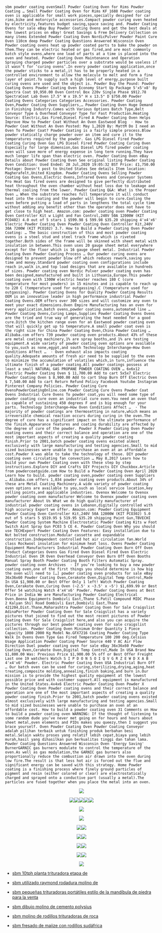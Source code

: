 
```
sbm powder coating ovenSmall Powder Coating Oven for Rims Powder Coating … Small Powder Coating Oven for Rims KF 1688 Powder coating oven is applicable for small work pieces,specially designed for car rims,bike and motorcycle accessories.Compact powder curing oven heated by electricity,features budget saving,space saving and. Powder Coating Ovens for sale eBay Buy Powder Coating Ovens and get the best deals at the lowest prices on eBay! Great Savings & Free Delivery Collection on many items Extended Powder Coating Oven NordicPulver Powder Paint Cure Oven 110cm deep Powder Coating Questions Answered Wisconsin Oven Powder coating ovens heat up powder coated parts to bake the powder on them.They can be electric heated or gas fired,and are most commonly batch style ovens,where one load of parts at a time is placed into the oven and heated. Powder Coating Oven Maintenance and Operation Spraying charged powder particles over a substrate would be useless if it wasn’t for ‘curing ovens’.In every powder coating application,once the powder sticks to a metal,it has to be properly heated in a controlled environment to allow the molecule to melt and form a fine layer of paint.To supply such a high level of energy,purpose built curing ovens are used and the object is. Powder Buy the Pound: Powder Coating Ovens Powder Coating Oven Economy Start Up Package 5'x5'x8' By Spectra Coat $9,950.00 Oven Control Box 220v Single Phase $912.78 SpectraCoat Lab Oven 17.5" W x 19.5" H x 13.5" D $750.00 Powder Coating Ovens Categories Categories Accessories. Powder Coating Oven,Powder Coating Oven Suppliers,… Powder Coating Oven Huge Demand in Finishing Industry.Comes with Various Options Batch Type,Belt Conveyor Type & Overhead Conveyor Type for Fast Production.Heating Source: Electric,Gas Fired,Diesel Fired A Powder Coating Oven Helps Improve How to Powder Coat Without An Oven Eastwood Blog  · How to Powder Coat Without An Oven Posted: May 1,2020 By: MattM Do I need an Oven To Powder Coat? Powder Coating is a fairly simple process.Blow powder statically charge powder over an item and cure it to the temperatures required by the powder. Gas LPG Diesel Fired Powder Coating Curing Oven Gas LPG Diesel Fired Powder Coating Curing Oven Especially for large dimension,Gas Diesel LPG fired powder coating oven will save more of energy expense in long term running.They have much longer life span than electric oven. Powder Coating Oven eBay Details about Powder Coating Oven See original listing Powder Coating Oven Condition: Used Ended: 28 Jul,2020 19:05:32 BST Price: £1,750.00 Postage: Doesn't post to United States See details Item location: Magherafelt,United Kingdom. Powder Coating Ovens Selling Powder Coating Gas Ovens,Electric Ovens,Infrared Ovens and Conveyor Systems Pro Heat Gas fired ovens are designed to give perfectly distributed heat throughout the oven chamber without heat loss due to leakage and thermal cooling from the lower. Powder Coating Q&A: What is the Proper Oven … When the substrate reaches full temperature it will conduct heat into the coating and the powder will begin to cure.Cooling the oven before putting a load of parts in lengthens the total cycle time without adding any benefit other than the operator does not have to get close to high heat. Amazon.com: powder coating oven Powder Coating Oven Controller Kit w Light and Fan Control,240V 50A 12000W (KIT PCO402) 4.0 out of 5 stars 1 $599.98 $ 599.98 $35.20 shipping 4'x4'x6' Electric Powder Coating Oven Powder Coating Oven Controller Kit,240V 30A 7200W (KIT PCO102) 3.7. How to Build a Powder Coating Oven Powder Coating: … The basic construction of this and most powder coating ovens is a steel stud and steel track frame which is riveted together.Both sides of the frame will be skinned with sheet metal with insulation in between.This oven uses 20 gauge sheet metal everywhere except for the floor which is 16 gauge sheet metal. Industrial Powder Coating Oven Powder Coating Process … Our powder curing ovens are designed to prevent powder blow off which reduces rework,saving you time and money.Standard powder coating oven configurations include reach in,walk in,and top load designs that are available in hundreds of sizes. Powder coating oven Nordic Pulver powder coating oven has been designed,manufactured and built in Lithuania,Europe.This powder coating oven with 1300W electric heater reaches 180 C (cure temperature for most powders) in 15 minutes and is capable to reach up to 220 C (temperature used for outgassing).C (temperature used for outgassing). Powder Coating Ovens for Quality Powder Coating Results OEM is an innovative leader in high performance industrial Powder Coating Ovens.OEM offers over 300 sizes and will customize any oven to meet your exact dimensions.Oven Empire Manufacturing has an oven for every application,batch ovens,powder coating ovens,automated line … Powder Coating Ovens,Curing Lamps,Supplies Powder Coating Ovens Ovens are the tried and true way of generating the heat needed for a good cure.Ditch the kitchen range oven for an Eastwood powder coating oven that will quickly get up to temperature.A small powder coat oven is the right size for China Powder Coating Oven,China Powder Coating … Alibaba.com offers 739 powder coating oven products.About 43% of these are metal coating machinery,1% are spray booths,and 1% are testing equipment.A wide variety of powder coating oven options are available to you,such as none,egypt,and south Technology Interchange—How Oven Conditions Affect …  · Oven exhaust also impacts coating quality.Adequate amounts of fresh air need to be supplied to the oven to minimize the accumulation of volatiles which,in turn,influence the ultimate finish of a powder coating.All powder coatings possess at least a small NATURAL GAS PROPANE POWDER COATING OVEN … 6x6x12 Electric Powder Coating Oven $ 11,700.00 Add to cart 5x5x7 Electric Powder Coating Oven $ 8,900.00 Add to cart Shop Burn Off Electric Oven $ 7,540.00 Add to cart Return Refund Policy Facebook Youtube Instagram Pinterest Company Policies. Powder Coating Cure OvensPowderCoatingOnline.com Powder Coating Cure Ovens Powder Coat Ovens Industrial Cure Ovens To powder coat,you will need some type of powder coating cure oven an industrial cure oven.You need an oven that is capable of sustaining 450 degrees F and is big enough for your parts. Technology Interchange—How Oven Conditions Affect …  · The majority of powder coatings are thermosetting in nature,which means an irreversible chemical reaction occurs during curing in the oven.The degree of cure has a significant impact on the ultimate performance of the finish.Appearance features and coating durability are affected by the degree of cure of the powder. Powder X Powder Coating Oven Powder coating ovens and their correct balance and operation are one of the most important aspects of creating a quality powder coating finish.Prior to 2001,batch powder coating ovens existed almost exclusively with large manufacturing and testing agencies.Small to mid sized businesses were unable to purchase an oven at an affordable cost.Powder X was able to take the technology of those. DIY powder coating oven circulating fan convection … May 8,2017 Learn how to build your own Powder Coating oven with these step by step instructions.Explore DIY and Crafts DIY Projects DIY Chuckbox.Article from powdercoatguide.com How to Build a Powder Coating Oven April 2020 Learn how to build. powder coating oven,powder coating oven Suppliers … Alibaba.com offers 1,034 powder coating oven products.About 34% of these are Metal Coating Machinery.A wide variety of powder coating oven options are available to you,such as local service location,key selling points,and applicable industries. Ovenox Welcome to Ovenox powder coating oven manufacturer Welcome to Ovenox powder coating oven manufacturer About Us What we do high quality manufacturer of industrial powder coating ovens in Lebanon,digitally controlled with high accuracy Export we offer. Amazon.com: Powder Coating Equipment Powder Coating Oven Controller Kit,240V 50A 12000W (KIT PCO302) 5.0 out of 5 stars 5 $519.95 $ 519.95 $35.20 shipping Paint Gun,TBVECHI Powder Coating System Machine Electrostatic Powder Coating Kits w Foot Switch Aint Spray Gun PC03 5 CE 4. Powder Coating Oven Why you should use TECHExpert Powder Coating Oven Features: Easy installation due to Nut bolted construction.Modular cassette and expandable construction.Independent controlled hot air circulation fan.World class Rockwool insulation for minimum heat loss. Ovens Powder Coating Equipment Manufacturers Industrial Powder Coating Oven Burn Off Oven Product Categories Ovens Gas Fired Oven Diesel Fired Oven Electric Industrial Oven IR Oven Overhead Conveyor Oven Burn Off Oven Booths Manual Spray Booth Powder Coating Booth Filters Automatic Spray. powder coating oven Archives  · If you’re looking to buy a new powder coating oven,one of the first things you should determine is how big the oven will need to […] powder coating oven products for sale eBay 36x36x60 Powder Coating Oven,Cerakote Oven,Digital Temp Control,Made In USA $1,900.00 or Best Offer Only 1 left! Watch Powder Coating Oven,Cerakote Oven,Curing Oven (~2.5' x ~3.5' x ~5') $1,699.99 or Best Offer 54 watching Watch 4'x4'x6' Powder. Powder Coating Ovens at Best Price in India We are Manufacturing Powder Coating Electrical Oven.Beena Equipments Dombivli East,Thane S.Patil Compound MIDC Phase 2 Kalyan Shil Road Dombivli East,Dombivli East,Thane 421204,Dist.Thane,Maharashtra Powder Coating Oven for Sale Craigslist AdinaPorter Powder Coating Oven for Sale Craigslist has a variety pictures that joined to find out the most recent pictures of Powder Coating Oven for Sale Craigslist here,and also you can acquire the pictures through our best powder coating oven for sale craigslist collection. Powder Coating Oven Minimum Order Quantity 1 Piece Capacity 1000 2000 Kg Model No.GFX7216 Coating Powder Coating Type Walk In Ovens Oven Type Gas Fired Temperature 100 200 deg.Celsius Usage Application Powder Coating Power Source 440 V AC Air Flow Direction Duel powder coating oven for sale eBay 36x36x60 Powder Coating Oven,Cerakote Oven,Digital Temp Control,Made In USA Brand New $1,800.00 Was: Previous Price $1,900.00 5% off or Best Offer Freight Last one 19 watchers Watch S I P D O N S O I Q V G R Z E W D X A B 4'x4'x6' Powder. Electric Powder Coating Oven USA Industrial Burn Off … Our batch oven can be used for curing,sterilizing,drying,aging,heat treating,composite molding,annealing,finish baking,and burn in.Our mission is to provide the highest quality equipment at the lowest possible price and with customer support.All equipment is manufactured in the United States.4x4x6 Electric Powder Coating Oven Powder X Powder Coating Oven Powder coating ovens and their correct balance and operation are one of the most important aspects of creating a quality powder coating finish.Prior to 2001,batch powder coating ovens existed almost exclusively with large manufacturing and testing agencies.Small to mid sized businesses were unable to purchase an oven at an affordable cost. How to build a powder coating oven 31 Comments on How to build a powder coating oven WARNING: If the thought of listening to some random dude you’ve never met going on for hours and hours about sheet metal,oven elements and PIDs makes you queezy,then I suggest you brace yourself. Oven Powder Coating Oven Powder Coating Conveyor adalah pilihan terbaik untuk finishing produk berbahan besi metal.Selain waktu proses yang relatif lebih cepat,biaya yang lebih murah,hasil yang dihasilkan pun berkualitas tinggi dan tahan lama. Powder Coating Questions Answered Wisconsin Oven 'Energy Saving' BurnerGARNIC gas burners modulate to control the temperature of the oven.As well as gas modulation,the GARNIC gas burners also proportionally reduce the combustion air drawn into the oven during low fire.The result is that less hot air is forced out the flue and significant energy can be saved with this strategy. Home Powder coating is a finishing process where finely ground particles of pigment and resin (either colored or clear) are electrostatically charged and sprayed onto a conductive part (usually a metal).The particles are fused together when you place the metal into an oven. 
```

<div align="center">

<a href="https://es-crusher.shibang-china.com/github&k=sbm+powder+coating+oven"><img src="https://static.shibang-china.com/es/crusher/logo.jpg"></a>

<a href="https://es-crusher.shibang-china.com/github&k=sbm+powder+coating+oven"><img src="https://static.shibang-china.com/es/crusher/index.jpg"></a><a href="https://es-crusher.shibang-china.com/material.htmlgithub&k=sbm+powder+coating+oven"><img src="https://static.shibang-china.com/es/crusher/material.jpg"></a><a href="https://es-crusher.shibang-china.com/application.htmlgithub&k=sbm+powder+coating+oven"><img src="https://static.shibang-china.com/es/crusher/application.jpg"></a><a href="https://es-crusher.shibang-china.com/aboutus.htmlgithub&k=sbm+powder+coating+oven"><img src="https://static.shibang-china.com/es/crusher/aboutus.jpg"></a><a href="https://es-crusher.shibang-china.com/contact.htmlgithub&k=sbm+powder+coating+oven"><img src="https://static.shibang-china.com/es/crusher/contact.jpg"></a>

<a href="https://es-crusher.shibang-china.com/github&k=sbm+powder+coating+oven"><img src="https://static.shibang-china.com/es/crusher/banner.jpg"></a>

<a href="https://swt.shibang-china.com/github&k=sbm+powder+coating+oven"><img src="https://static.shibang-china.com/es/crusher/text.jpg"></a>

<a href="https://swt.shibang-china.com/github&k=sbm+powder+coating+oven"><img src="https://static.shibang-china.com/es/crusher/chat.jpg"></a><a href="https://es-crusher.shibang-china.com/contact.htmlgithub&k=sbm+powder+coating+oven"><img src="https://static.shibang-china.com/es/crusher/message.jpg"></a>

<a href="https://es-crusher.shibang-china.com/products/pe.htmlgithub&k=sbm+powder+coating+oven"><img src="https://static.shibang-china.com/es/crusher/pe.jpg"></a><a href="https://es-crusher.shibang-china.com/products/pf.htmlgithub&k=sbm+powder+coating+oven"><img src="https://static.shibang-china.com/es/crusher/pf.jpg"></a>

<a href="https://es-crusher.shibang-china.com/products/hpt.htmlgithub&k=sbm+powder+coating+oven"><img src="https://static.shibang-china.com/es/crusher/hpt.jpg"></a><a href="https://es-crusher.shibang-china.com/products/vsi.htmlgithub&k=sbm+powder+coating+oven"><img src="https://static.shibang-china.com/es/crusher/vsi.jpg"></a>

<a href="https://es-crusher.shibang-china.com/products/klv.htmlgithub&k=sbm+powder+coating+oven"><img src="https://static.shibang-china.com/es/crusher/klv.jpg"></a><a href="https://es-crusher.shibang-china.com/products/portable.htmlgithub&k=sbm+powder+coating+oven"><img src="https://static.shibang-china.com/es/crusher/portable.jpg"></a>

<a href="https://swt.shibang-china.com/github&k=sbm+powder+coating+oven"><img src="https://static.shibang-china.com/es/crusher/case.jpg"></a>

</div>


* [sbm 10tph planta trituradora etapa de](sbm%2010tph%20planta%20trituradora%20etapa%20de.md)

* [sbm utilizado raymond rodadura molino de](sbm%20utilizado%20raymond%20rodadura%20molino%20de.md)

* [sbm pequeñas trituradoras portátiles estilo de la mandíbula de piedra para la venta](sbm%20peque%C3%B1as%20trituradoras%20port%C3%A1tiles%20estilo%20de%20la%20mand%C3%ADbula%20de%20piedra%20para%20la%20venta.md)

* [sbm dibujo molino de cemento polysius](sbm%20dibujo%20molino%20de%20cemento%20polysius.md)

* [sbm molino de rodillos trituradoras de roca](sbm%20molino%20de%20rodillos%20trituradoras%20de%20roca.md)

* [sbm fresado de maiize con rodillos sudáfrica](sbm%20fresado%20de%20maiize%20con%20rodillos%20sud%C3%A1frica.md)